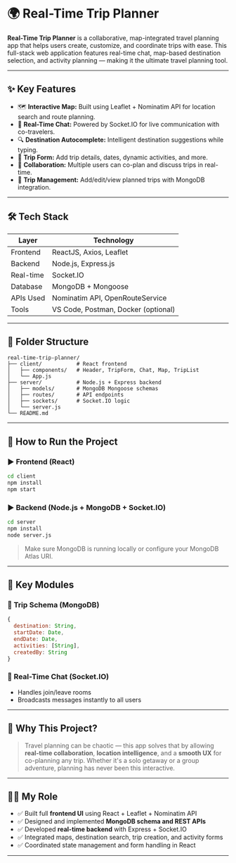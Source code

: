 # 🌍 Real-Time Trip Planner

**Real-Time Trip Planner** is a collaborative, map-integrated travel planning app that helps users create, customize, and coordinate trips with ease. This full-stack web application features real-time chat, map-based destination selection, and activity planning — making it the ultimate travel planning tool.

---

## ✨ Key Features

- 🗺️ **Interactive Map:** Built using Leaflet + Nominatim API for location search and route planning.
- 💬 **Real-Time Chat:** Powered by Socket.IO for live communication with co-travelers.
- 🔍 **Destination Autocomplete:** Intelligent destination suggestions while typing.
- 📝 **Trip Form:** Add trip details, dates, dynamic activities, and more.
- 👫 **Collaboration:** Multiple users can co-plan and discuss trips in real-time.
- 🧳 **Trip Management:** Add/edit/view planned trips with MongoDB integration.

---

## 🛠️ Tech Stack

| Layer        | Technology                     |
|--------------|--------------------------------|
| Frontend     | ReactJS, Axios, Leaflet        |
| Backend      | Node.js, Express.js            |
| Real-time    | Socket.IO                      |
| Database     | MongoDB + Mongoose             |
| APIs Used    | Nominatim API, OpenRouteService|
| Tools        | VS Code, Postman, Docker (optional) |

---

## 📂 Folder Structure

```
real-time-trip-planner/
├── client/           # React frontend
│   ├── components/   # Header, TripForm, Chat, Map, TripList
│   └── App.js
├── server/           # Node.js + Express backend
│   ├── models/       # MongoDB Mongoose schemas
│   ├── routes/       # API endpoints
│   ├── sockets/      # Socket.IO logic
│   └── server.js
└── README.md
```

---

## 🚀 How to Run the Project

### ▶️ Frontend (React)
```bash
cd client
npm install
npm start
```

### ▶️ Backend (Node.js + MongoDB + Socket.IO)
```bash
cd server
npm install
node server.js
```

> Make sure MongoDB is running locally or configure your MongoDB Atlas URI.

---

## 🧠 Key Modules

### 🔹 Trip Schema (MongoDB)
```js
{
  destination: String,
  startDate: Date,
  endDate: Date,
  activities: [String],
  createdBy: String
}
```

### 🔹 Real-Time Chat (Socket.IO)
- Handles join/leave rooms
- Broadcasts messages instantly to all users

---

## 📍 Why This Project?

> Travel planning can be chaotic — this app solves that by allowing **real-time collaboration**, **location intelligence**, and a **smooth UX** for co-planning any trip. Whether it's a solo getaway or a group adventure, planning has never been this interactive.

---

## 👩‍💻 My Role

- ✅ Built full **frontend UI** using React + Leaflet + Nominatim API
- ✅ Designed and implemented **MongoDB schema and REST APIs**
- ✅ Developed **real-time backend** with Express + Socket.IO
- ✅ Integrated maps, destination search, trip creation, and activity forms
- ✅ Coordinated state management and form handling in React

---

